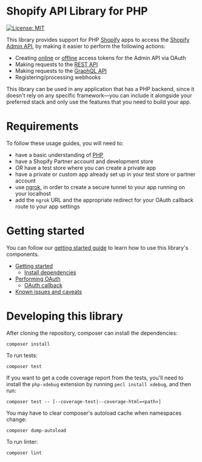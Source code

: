 # Shopify API Library for PHP

<!-- ![Build Status]() -->
[![License: MIT](https://img.shields.io/badge/License-MIT-green.svg)](LICENSE)

This library provides support for PHP [Shopify](https://www.shopify.com) apps to access the [Shopify Admin API](https://shopify.dev/docs/admin-api), by making it easier to perform the following actions:

- Creating [online](https://shopify.dev/concepts/about-apis/authentication#online-access) or [offline](https://shopify.dev/concepts/about-apis/authentication#offline-access) access tokens for the Admin API via OAuth
- Making requests to the [REST API](https://shopify.dev/docs/admin-api/rest/reference)
- Making requests to the [GraphQL API](https://shopify.dev/docs/admin-api/graphql/reference)
- Registering/processing webhooks

This library can be used in any application that has a PHP backend, since it doesn't rely on any specific framework—you can include it alongside your preferred stack and only use the features that you need to build your app.

# Requirements

To follow these usage guides, you will need to:
- have a basic understanding of [PHP](https://php.net)
- have a Shopify Partner account and development store
- _OR_ have a test store where you can create a private app
- have a private or custom app already set up in your test store or partner account
- use [ngrok](https://ngrok.com), in order to create a secure tunnel to your app running on your localhost
- add the `ngrok` URL and the appropriate redirect for your OAuth callback route to your app settings

<!-- Make sure this section is in sync with docs/README.md -->
# Getting started

You can follow our [getting started guide](docs/) to learn how to use this library's components.

- [Getting started](docs/getting_started.md)
  - [Install dependencies](docs/getting_started.md#install-dependencies)
- [Performing OAuth](docs/usage/oauth.md)
  - [OAuth callback](docs/usage/oauth.md#oauth-callback)
- [Known issues and caveats](docs/issues.md)

# Developing this library

After cloning the repository, composer can install the dependencies:
```
composer install
```

To run tests:
```
composer test
```

If you want to get a code coverage report from the tests, you'll need to install the `php-xdebug` extension by running `pecl install xdebug`, and then run:
```
composer test -- [--coverage-text|--coverage-html=<path>]
```

You may have to clear composer's autoload cache when namespaces change:
```
composer dump-autoload
```

To run linter:
```
composer lint
```
